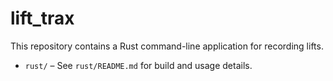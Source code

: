 # lift_trax

This repository contains a Rust command-line application for recording lifts.

- `rust/` – See `rust/README.md` for build and usage details.
